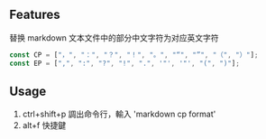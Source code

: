 ## Features

替换 markdown 文本文件中的部分中文字符为对应英文字符

```javascript
const CP = ["，", "：", "？", "！", "。", "“", "”", "（", "）"];
const EP = [",", ":", "?", "!", ".", '"', '"', "(", ")"];
```

## Usage

1. ctrl+shift+p 調出命令行，輸入 'markdown cp format'
2. alt+f 快捷鍵
